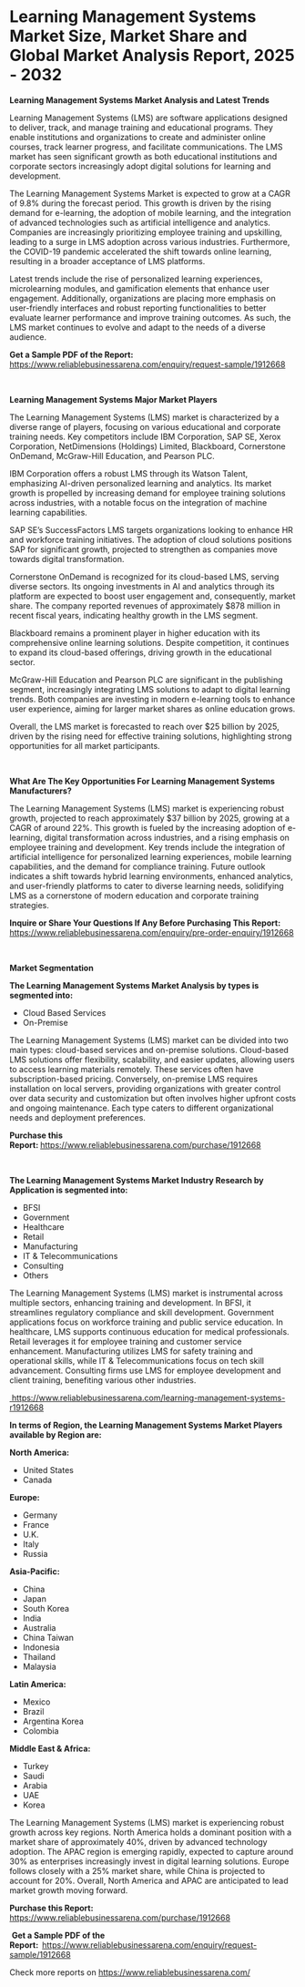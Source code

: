 <p><h1>Learning Management Systems Market Size, Market Share and Global Market Analysis Report, 2025 - 2032</h1></p><p><strong>Learning Management Systems Market Analysis and Latest Trends</strong></p>
<p><p>Learning Management Systems (LMS) are software applications designed to deliver, track, and manage training and educational programs. They enable institutions and organizations to create and administer online courses, track learner progress, and facilitate communications. The LMS market has seen significant growth as both educational institutions and corporate sectors increasingly adopt digital solutions for learning and development.</p><p>The Learning Management Systems Market is expected to grow at a CAGR of 9.8% during the forecast period. This growth is driven by the rising demand for e-learning, the adoption of mobile learning, and the integration of advanced technologies such as artificial intelligence and analytics. Companies are increasingly prioritizing employee training and upskilling, leading to a surge in LMS adoption across various industries. Furthermore, the COVID-19 pandemic accelerated the shift towards online learning, resulting in a broader acceptance of LMS platforms.</p><p>Latest trends include the rise of personalized learning experiences, microlearning modules, and gamification elements that enhance user engagement. Additionally, organizations are placing more emphasis on user-friendly interfaces and robust reporting functionalities to better evaluate learner performance and improve training outcomes. As such, the LMS market continues to evolve and adapt to the needs of a diverse audience.</p></p>
<p><strong>Get a Sample PDF of the Report:&nbsp;</strong> <a href="https://www.reliablebusinessarena.com/enquiry/request-sample/1912668?utm_campaign=1841&utm_medium=2&utm_source=Github&utm_content=ia&utm_term=10032025&utm_id=learning-management-systems">https://www.reliablebusinessarena.com/enquiry/request-sample/1912668</a></p>
<p>&nbsp;</p>
<p><strong>Learning Management Systems Major Market Players</strong></p>
<p><p>The Learning Management Systems (LMS) market is characterized by a diverse range of players, focusing on various educational and corporate training needs. Key competitors include IBM Corporation, SAP SE, Xerox Corporation, NetDimensions (Holdings) Limited, Blackboard, Cornerstone OnDemand, McGraw-Hill Education, and Pearson PLC.</p><p>IBM Corporation offers a robust LMS through its Watson Talent, emphasizing AI-driven personalized learning and analytics. Its market growth is propelled by increasing demand for employee training solutions across industries, with a notable focus on the integration of machine learning capabilities.</p><p>SAP SE’s SuccessFactors LMS targets organizations looking to enhance HR and workforce training initiatives. The adoption of cloud solutions positions SAP for significant growth, projected to strengthen as companies move towards digital transformation.</p><p>Cornerstone OnDemand is recognized for its cloud-based LMS, serving diverse sectors. Its ongoing investments in AI and analytics through its platform are expected to boost user engagement and, consequently, market share. The company reported revenues of approximately $878 million in recent fiscal years, indicating healthy growth in the LMS segment.</p><p>Blackboard remains a prominent player in higher education with its comprehensive online learning solutions. Despite competition, it continues to expand its cloud-based offerings, driving growth in the educational sector.</p><p>McGraw-Hill Education and Pearson PLC are significant in the publishing segment, increasingly integrating LMS solutions to adapt to digital learning trends. Both companies are investing in modern e-learning tools to enhance user experience, aiming for larger market shares as online education grows.</p><p>Overall, the LMS market is forecasted to reach over $25 billion by 2025, driven by the rising need for effective training solutions, highlighting strong opportunities for all market participants.</p></p>
<p>&nbsp;</p>
<p><strong>What Are The Key Opportunities For Learning Management Systems Manufacturers?</strong></p>
<p><p>The Learning Management Systems (LMS) market is experiencing robust growth, projected to reach approximately $37 billion by 2025, growing at a CAGR of around 22%. This growth is fueled by the increasing adoption of e-learning, digital transformation across industries, and a rising emphasis on employee training and development. Key trends include the integration of artificial intelligence for personalized learning experiences, mobile learning capabilities, and the demand for compliance training. Future outlook indicates a shift towards hybrid learning environments, enhanced analytics, and user-friendly platforms to cater to diverse learning needs, solidifying LMS as a cornerstone of modern education and corporate training strategies.</p></p>
<p><strong>Inquire or Share Your Questions If Any Before Purchasing This Report:</strong> <a href="https://www.reliablebusinessarena.com/enquiry/pre-order-enquiry/1912668?utm_campaign=1841&utm_medium=2&utm_source=Github&utm_content=ia&utm_term=10032025&utm_id=learning-management-systems">https://www.reliablebusinessarena.com/enquiry/pre-order-enquiry/1912668</a></p>
<p>&nbsp;</p>
<p><strong>Market Segmentation</strong></p>
<p><strong>The Learning Management Systems Market Analysis by types is segmented into:</strong></p>
<p><ul><li>Cloud Based Services</li><li>On-Premise</li></ul></p>
<p><p>The Learning Management Systems (LMS) market can be divided into two main types: cloud-based services and on-premise solutions. Cloud-based LMS solutions offer flexibility, scalability, and easier updates, allowing users to access learning materials remotely. These services often have subscription-based pricing. Conversely, on-premise LMS requires installation on local servers, providing organizations with greater control over data security and customization but often involves higher upfront costs and ongoing maintenance. Each type caters to different organizational needs and deployment preferences.</p></p>
<p><strong>Purchase this Report:&nbsp;</strong><a href="https://www.reliablebusinessarena.com/purchase/1912668?utm_campaign=1841&utm_medium=2&utm_source=Github&utm_content=ia&utm_term=10032025&utm_id=learning-management-systems">https://www.reliablebusinessarena.com/purchase/1912668</a></p>
<p>&nbsp;</p>
<p><strong>The Learning Management Systems Market Industry Research by Application is segmented into:</strong></p>
<p><ul><li>BFSI</li><li>Government</li><li>Healthcare</li><li>Retail</li><li>Manufacturing</li><li>IT & Telecommunications</li><li>Consulting</li><li>Others</li></ul></p>
<p><p>The Learning Management Systems (LMS) market is instrumental across multiple sectors, enhancing training and development. In BFSI, it streamlines regulatory compliance and skill development. Government applications focus on workforce training and public service education. In healthcare, LMS supports continuous education for medical professionals. Retail leverages it for employee training and customer service enhancement. Manufacturing utilizes LMS for safety training and operational skills, while IT & Telecommunications focus on tech skill advancement. Consulting firms use LMS for employee development and client training, benefiting various other industries.</p></p>
<p><a href="https://www.reliablebusinessarena.com/learning-management-systems-r1912668?utm_campaign=1841&utm_medium=2&utm_source=Github&utm_content=ia&utm_term=10032025&utm_id=learning-management-systems">&nbsp;https://www.reliablebusinessarena.com/learning-management-systems-r1912668</a></p>
<p><strong>In terms of Region, the Learning Management Systems Market Players available by Region are:</strong></p>
<p>
    <p> <strong> North America: </strong>
        <ul>
            <li>United States</li>
            <li>Canada</li>
        </ul>
        </p> 
    <p> <strong> Europe: </strong>
        <ul>
            <li>Germany</li>
            <li>France</li>
            <li>U.K.</li>
            <li>Italy</li>
            <li>Russia</li>
        </ul>
        </p> 
    <p> <strong> Asia-Pacific: </strong>
        <ul>
            <li>China</li>
            <li>Japan</li>
            <li>South Korea</li>
            <li>India</li>
            <li>Australia</li>
            <li>China Taiwan</li>
            <li>Indonesia</li>
            <li>Thailand</li>
            <li>Malaysia</li>
        </ul>
        </p> 
    <p> <strong> Latin America: </strong>
        <ul>
            <li>Mexico</li>
            <li>Brazil</li>
            <li>Argentina Korea</li>
            <li>Colombia</li>
        </ul>
        </p> 
    <p> <strong> Middle East & Africa: </strong>
        <ul>
            <li>Turkey</li>
            <li>Saudi</li>
            <li>Arabia</li>
            <li>UAE</li>
            <li>Korea</li>
        </ul>
    </p>
    </p>
<p><p>The Learning Management Systems (LMS) market is experiencing robust growth across key regions. North America holds a dominant position with a market share of approximately 40%, driven by advanced technology adoption. The APAC region is emerging rapidly, expected to capture around 30% as enterprises increasingly invest in digital learning solutions. Europe follows closely with a 25% market share, while China is projected to account for 20%. Overall, North America and APAC are anticipated to lead market growth moving forward.</p></p>
<p><strong>Purchase this Report: </strong><a href="https://www.reliablebusinessarena.com/purchase/1912668?utm_campaign=1841&utm_medium=2&utm_source=Github&utm_content=ia&utm_term=10032025&utm_id=learning-management-systems">https://www.reliablebusinessarena.com/purchase/1912668</a></p>
<p>&nbsp;<strong>Get a Sample PDF of the Report:&nbsp;&nbsp;</strong><a href="https://www.reliablebusinessarena.com/enquiry/request-sample/1912668?utm_campaign=1841&utm_medium=2&utm_source=Github&utm_content=ia&utm_term=10032025&utm_id=learning-management-systems">https://www.reliablebusinessarena.com/enquiry/request-sample/1912668</a></p>
<p><strong></strong></p>
<p>Check more reports on <a href="https://www.reliablebusinessarena.com/?utm_campaign=1841&utm_medium=2&utm_source=Github&utm_content=ia&utm_term=10032025&utm_id=learning-management-systems">https://www.reliablebusinessarena.com/</a></p>